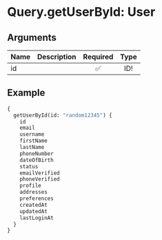 # Query.getUserById: User
                 
## Arguments
| Name | Description | Required | Type |
| :--- | :---------- | :------: | :--: |
| id |  | ✅ | ID! |
            
## Example
```graphql
{
  getUserById(id: "random12345") {
    id
    email
    username
    firstName
    lastName
    phoneNumber
    dateOfBirth
    status
    emailVerified
    phoneVerified
    profile
    addresses
    preferences
    createdAt
    updatedAt
    lastLoginAt
  }
}

```